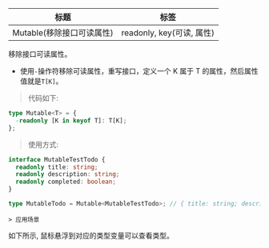 | 标题                      | 标签                      |
| ------------------------- | ------------------------- |
| Mutable(移除接口可读属性) | readonly, key(可读, 属性) |

移除接口可读属性。

- 使用`-`操作符移除可读属性，重写接口，定义一个 K 属于 T 的属性，然后属性值就是`T[K]`。

> 代码如下:

```ts
type Mutable<T> = {
  -readonly [K in keyof T]: T[K];
};
```

> 使用方式:

```ts
interface MutableTestTodo {
  readonly title: string;
  readonly description: string;
  readonly completed: boolean;
}

type MutableTodo = Mutable<MutableTestTodo>; // { title: string; description: string; completed: boolean; }
```

    > 应用场景

如下所示, 鼠标悬浮到对应的类型变量可以查看类型。

<div class="code-editor" data-url="codes/typescript/demo/Mutable.ts" data-language="typescript"></div>
